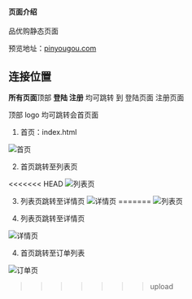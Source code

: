 #### 页面介绍

品优购静态页面

预览地址：[pinyougou.com](http://bastuu.gitee.io/pinyougou/)

## 连接位置


**所有页面**顶部
**登陆 注册** 均可跳转 到 登陆页面  注册页面

顶部 logo 均可跳转会首页面



1. 首页：index.html

  ![首页](https://gitee.com/bastuu/images/raw/master/pinyougouLink.png)

2. 首页跳转至列表页

<<<<<<< HEAD
 ![列表页](https://gitee.com/bastuu/images/raw/master/pyg-link2.png)

3. 列表页跳转至详情页
![详情页](https://gitee.com/bastuu/images/raw/master/pyg-link3.png)
=======
  ![列表页](https://gitee.com/bastuu/images/raw/master/pyg-link2.png)

3. 列表页跳转至详情页

  ![详情页](https://gitee.com/bastuu/images/raw/master/pyg-link3.png)

4. 首页跳转至订单列表

  ![订单页](https://gitee.com/bastuu/images/raw/master/index-like.png)

>>>>>>> upload
